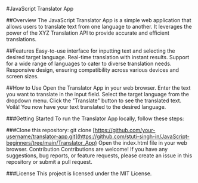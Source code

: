 #JavaScript Translator App

##Overview
The JavaScript Translator App is a simple web application that allows users to translate text from one language to another. It leverages the power of the XYZ Translation API to provide accurate and efficient translations.

##Features
Easy-to-use interface for inputting text and selecting the desired target language.
Real-time translation with instant results.
Support for a wide range of languages to cater to diverse translation needs.
Responsive design, ensuring compatibility across various devices and screen sizes.

##How to Use
Open the Translator App in your web browser.
Enter the text you want to translate in the input field.
Select the target language from the dropdown menu.
Click the "Translate" button to see the translated text.
Voilà! You now have your text translated to the desired language.

###Getting Started
To run the Translator App locally, follow these steps:

###Clone this repository: git clone [https://github.com/your-username/translator-app.git](https://github.com/stuti-singh-in/JavaScript-beginners/tree/main/Translator_App)
Open the index.html file in your web browser.
Contribution
Contributions are welcome! If you have any suggestions, bug reports, or feature requests, please create an issue in this repository or submit a pull request.

###License
This project is licensed under the MIT License.
